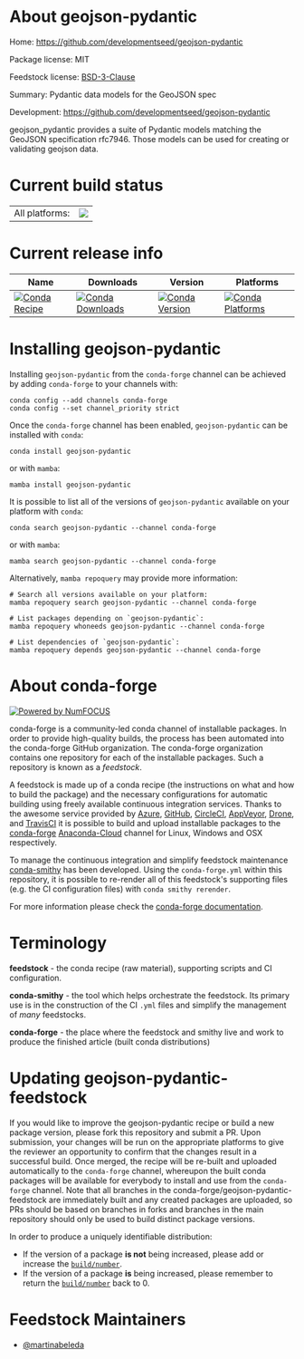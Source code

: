 About geojson-pydantic
======================

Home: https://github.com/developmentseed/geojson-pydantic

Package license: MIT

Feedstock license: [BSD-3-Clause](https://github.com/conda-forge/geojson-pydantic-feedstock/blob/main/LICENSE.txt)

Summary: Pydantic data models for the GeoJSON spec

Development: https://github.com/developmentseed/geojson-pydantic

geojson_pydantic provides a suite of Pydantic models matching the
GeoJSON specification rfc7946. Those models can be used for creating
or validating geojson data.


Current build status
====================


<table><tr><td>All platforms:</td>
    <td>
      <a href="https://dev.azure.com/conda-forge/feedstock-builds/_build/latest?definitionId=12918&branchName=main">
        <img src="https://dev.azure.com/conda-forge/feedstock-builds/_apis/build/status/geojson-pydantic-feedstock?branchName=main">
      </a>
    </td>
  </tr>
</table>

Current release info
====================

| Name | Downloads | Version | Platforms |
| --- | --- | --- | --- |
| [![Conda Recipe](https://img.shields.io/badge/recipe-geojson--pydantic-green.svg)](https://anaconda.org/conda-forge/geojson-pydantic) | [![Conda Downloads](https://img.shields.io/conda/dn/conda-forge/geojson-pydantic.svg)](https://anaconda.org/conda-forge/geojson-pydantic) | [![Conda Version](https://img.shields.io/conda/vn/conda-forge/geojson-pydantic.svg)](https://anaconda.org/conda-forge/geojson-pydantic) | [![Conda Platforms](https://img.shields.io/conda/pn/conda-forge/geojson-pydantic.svg)](https://anaconda.org/conda-forge/geojson-pydantic) |

Installing geojson-pydantic
===========================

Installing `geojson-pydantic` from the `conda-forge` channel can be achieved by adding `conda-forge` to your channels with:

```
conda config --add channels conda-forge
conda config --set channel_priority strict
```

Once the `conda-forge` channel has been enabled, `geojson-pydantic` can be installed with `conda`:

```
conda install geojson-pydantic
```

or with `mamba`:

```
mamba install geojson-pydantic
```

It is possible to list all of the versions of `geojson-pydantic` available on your platform with `conda`:

```
conda search geojson-pydantic --channel conda-forge
```

or with `mamba`:

```
mamba search geojson-pydantic --channel conda-forge
```

Alternatively, `mamba repoquery` may provide more information:

```
# Search all versions available on your platform:
mamba repoquery search geojson-pydantic --channel conda-forge

# List packages depending on `geojson-pydantic`:
mamba repoquery whoneeds geojson-pydantic --channel conda-forge

# List dependencies of `geojson-pydantic`:
mamba repoquery depends geojson-pydantic --channel conda-forge
```


About conda-forge
=================

[![Powered by
NumFOCUS](https://img.shields.io/badge/powered%20by-NumFOCUS-orange.svg?style=flat&colorA=E1523D&colorB=007D8A)](https://numfocus.org)

conda-forge is a community-led conda channel of installable packages.
In order to provide high-quality builds, the process has been automated into the
conda-forge GitHub organization. The conda-forge organization contains one repository
for each of the installable packages. Such a repository is known as a *feedstock*.

A feedstock is made up of a conda recipe (the instructions on what and how to build
the package) and the necessary configurations for automatic building using freely
available continuous integration services. Thanks to the awesome service provided by
[Azure](https://azure.microsoft.com/en-us/services/devops/), [GitHub](https://github.com/),
[CircleCI](https://circleci.com/), [AppVeyor](https://www.appveyor.com/),
[Drone](https://cloud.drone.io/welcome), and [TravisCI](https://travis-ci.com/)
it is possible to build and upload installable packages to the
[conda-forge](https://anaconda.org/conda-forge) [Anaconda-Cloud](https://anaconda.org/)
channel for Linux, Windows and OSX respectively.

To manage the continuous integration and simplify feedstock maintenance
[conda-smithy](https://github.com/conda-forge/conda-smithy) has been developed.
Using the ``conda-forge.yml`` within this repository, it is possible to re-render all of
this feedstock's supporting files (e.g. the CI configuration files) with ``conda smithy rerender``.

For more information please check the [conda-forge documentation](https://conda-forge.org/docs/).

Terminology
===========

**feedstock** - the conda recipe (raw material), supporting scripts and CI configuration.

**conda-smithy** - the tool which helps orchestrate the feedstock.
                   Its primary use is in the construction of the CI ``.yml`` files
                   and simplify the management of *many* feedstocks.

**conda-forge** - the place where the feedstock and smithy live and work to
                  produce the finished article (built conda distributions)


Updating geojson-pydantic-feedstock
===================================

If you would like to improve the geojson-pydantic recipe or build a new
package version, please fork this repository and submit a PR. Upon submission,
your changes will be run on the appropriate platforms to give the reviewer an
opportunity to confirm that the changes result in a successful build. Once
merged, the recipe will be re-built and uploaded automatically to the
`conda-forge` channel, whereupon the built conda packages will be available for
everybody to install and use from the `conda-forge` channel.
Note that all branches in the conda-forge/geojson-pydantic-feedstock are
immediately built and any created packages are uploaded, so PRs should be based
on branches in forks and branches in the main repository should only be used to
build distinct package versions.

In order to produce a uniquely identifiable distribution:
 * If the version of a package **is not** being increased, please add or increase
   the [``build/number``](https://docs.conda.io/projects/conda-build/en/latest/resources/define-metadata.html#build-number-and-string).
 * If the version of a package **is** being increased, please remember to return
   the [``build/number``](https://docs.conda.io/projects/conda-build/en/latest/resources/define-metadata.html#build-number-and-string)
   back to 0.

Feedstock Maintainers
=====================

* [@martinabeleda](https://github.com/martinabeleda/)

